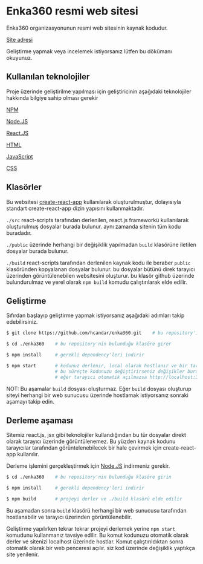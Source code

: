 # Enka360 resmi web sitesi
Enka360 organizasyonunun resmi web sitesinin kaynak kodudur.

[Site adresi](https://enka360.netlify.app)

Geliştirme yapmak veya incelemek istiyorsanız lütfen bu dökümanı okuyunuz. 

## Kullanılan teknolojiler
Proje üzerinde geliştirilme yapılması için geliştiricinin aşağıdaki teknolojiler hakkında bilgiye sahip olması gerekir

[NPM](https://www.npmjs.com/)

[Node.JS](https://nodejs.org/en/)

[React.JS](https://reactjs.org/)

[HTML](https://developer.mozilla.org/en-US/docs/Web/HTML)

[JavaScript](https://developer.mozilla.org/en-US/docs/Web/JavaScript)

[CSS](https://developer.mozilla.org/en-US/docs/Web/CSS)

## Klasörler 
Bu websitesi [create-react-app](https://github.com/facebook/create-react-app#readme) kullanılarak oluşturulmuştur, dolayısıyla standart create-react-app dizin yapısını kullanmaktadır.

`./src` react-scripts tarafından derlenilen, react.js frameworkü kullanılarak oluşturulmuş dosyalar burada bulunur. aynı zamanda sitenin tüm kodu buradadır.

`./public` üzerinde herhangi bir değişiklik yapılmadan `build` klasörüne iletilen dosyalar burada bulunur.

`./build` react-scripts tarafından derlenilen kaynak kodu ile beraber `public` klasöründen kopyalanan dosyalar bulunur. bu dosyalar bütünü direk tarayıcı üzerinden görüntülenebilen websitesini oluşturur. bu klasör github üzerinde bulundurulmaz ve yerel olarak `npm build` komudu çalıştırılarak elde edilir.

## Geliştirme
Sıfırdan başlayıp geliştirme yapmak istiyorsanız aşağıdaki adımları takip edebilirsiniz.

```bash
$ git clone https://github.com/hcandar/enka360.git    # bu repository'i bilgisayarınıza kopyalar

$ cd ./enka360    # bu repository'nin bulunduğu klasöre girer

$ npm install     # gerekli dependency'leri indirir

$ npm start       # kodunuz derlenir, local olarak hostlanır ve bir tarayıcısı penceresi açılır. 
                  # bu süreçte kodunuzu değiştirirseniz değişikler buraya yansıyacaktır.
                  # eğer tarayıcı otomatik açılmazsa http://localhost:3000 adresine girin
```

NOT: Bu aşamalar `build` dosyası oluşturmaz. Eğer `build` dosyası oluşturup siteyi herhangi bir web sunucusu üzerinde hostlamak istiyorsanız sonraki aşamayı takip edin.

## Derleme aşaması
Sitemiz react.js, jsx gibi teknolojiler kullandığından bu tür dosyalar direkt olarak tarayıcı üzerinde görüntülenemez. Bu yüzden kaynak kodunu tarayıcılar tarafından görüntelenebilecek bir hale çevirmek için create-react-app kullanılır.

Derleme işlemini gerçekleştirmek için [Node.JS](https://nodejs.org/en/) indirmeniz gerekir. 

```bash
$ cd ./enka360    # bu repository'nin bulunduğu klasöre girin

$ npm install     # gerekli dependency'leri indirir

$ npm build       # projeyi derler ve ./build klasörü elde edilir
```

Bu aşamadan sonra `build` klasörü herhangi bir web sunucusu tarafından hostlanabilir ve tarayıcı üzerinden görüntülenebilir.

Geliştirme yapılırken tekrar tekrar projeyi derlemek yerine `npm start` komudunu kullanmanız tavsiye edilir. Bu komut kodunuzu otomatik olarak derler ve sitenizi localhost üzerinde hostlar. Komut çalıştırıldıktan sonra otomatik olarak bir web penceresi açılır. siz kod üzerinde değişiklik yaptıkça site yenilenir.

